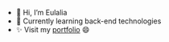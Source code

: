 - 👋 Hi, I’m Eulalia
- 🌱 Currently learning back-end technologies
- ✨ Visit my [portfolio](https://eulaliapi.github.io/) 😄
<!---
eulaliapi/eulaliapi is a ✨ special ✨ repository because its `README.md` (this file) appears on your GitHub profile.
You can click the Preview link to take a look at your changes.
--->
